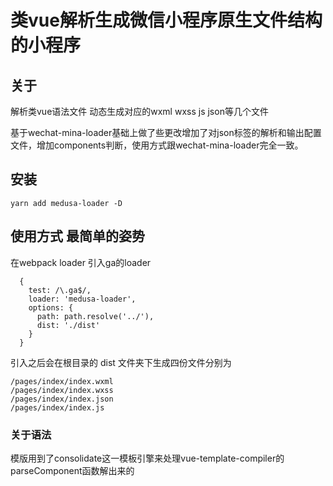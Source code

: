 # 类vue解析生成微信小程序原生文件结构的小程序

## 关于

解析类vue语法文件 动态生成对应的wxml wxss js json等几个文件

基于wechat-mina-loader基础上做了些更改增加了对json标签的解析和输出配置文件，增加components判断，使用方式跟wechat-mina-loader完全一致。

## 安装
```
yarn add medusa-loader -D

```

## 使用方式 最简单的姿势
在webpack loader 引入ga的loader

```
  {
    test: /\.ga$/,
    loader: 'medusa-loader',
    options: {
      path: path.resolve('../'),
      dist: './dist'
    }
  }

```
引入之后会在根目录的 dist 文件夹下生成四份文件分别为


```
/pages/index/index.wxml
/pages/index/index.wxss
/pages/index/index.json
/pages/index/index.js

```

### 关于语法

模版用到了consolidate这一模板引擎来处理vue-template-compiler的parseComponent函数解出来的<template>标签中的内容，所以支持以下模版语法
```
atpl
bracket
doT.js (website)
dust (unmaintained) (website)
dustjs-linkedin (maintained fork of dust) (website)
eco
ect (website)
ejs (website)
haml
haml-coffee
hamlet
handlebars (website)
hogan (website)
htmling
jade (website)
jazz
jqtpl
JUST
liquor
lodash (website)
marko (website)
mote (website)
mustache
nunjucks (website)
plates
pug (formerly jade) (website)
QEJS
ractive
react
slm
swig (unmaintained)
swig (maintained fork)
teacup
templayed
twig
liquid (website)
toffee
underscore (website)
vash
walrus (website)
whiskers

```


比如你想用 pug，那么在 template 标签中加入 `lang="pug"` 即可

css可以使用一下几种css编译神器，前提你需要安装对应的loader
```
stylus
less
scss
sass
```

比如你想用 sass，那么在 style 标签中加入  `lang="sass"` 即可

script标签使用babel转换过的 script 标签中的内容

如果需要单独json配置可以在文件使用以下格式，不写则不会生成对应json文件
```
<json>
  {
    "navigationBarTitleText": "查看启动日志"
  }
</json>
```

### 高亮设置

将高亮设置为 vuecomponent 即可